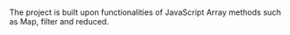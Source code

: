 # 
The project is built upon functionalities of JavaScript Array methods such as Map, filter and reduced.
